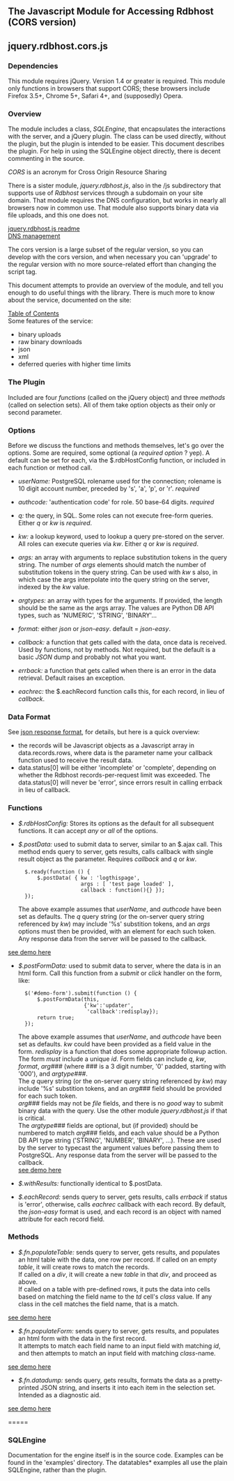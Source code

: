 ﻿
## The Javascript Module for Accessing Rdbhost (CORS version)
## jquery.rdbhost.cors.js ##

### Dependencies ###
This module requires jQuery.  Version 1.4 or greater is required. 
This module only functions in browsers that support CORS; these browsers include Firefox 3.5+, Chrome 5+, Safari 4+, and (supposedly) Opera.

### Overview ###
The module includes a class, *SQLEngine*, that encapsulates the interactions with the server, and a 
jQuery plugin.  The class can be used directly, without the plugin, but the plugin is intended to be easier. This document describes the plugin.  For help in using the SQLEngine object directly, there is decent commenting in the source.

*CORS* is an acronym for Cross Origin Resource Sharing  

There is a sister module, _jquery.rdbhost.js_, also in the /js subdirectory that supports use of *Rdbhost* services through a subdomain on your site domain.  That module requires the DNS configuration, but works in nearly all browsers now in common use.  That module also supports binary data via file uploads, and this one does not.  

[jquery.rdbhost.js readme](Readme.md)  
[DNS management](http://www.rdbhost.com/dns.html)

The cors version is a large subset of the regular version, so you can develop with the cors version, and when necessary you can 'upgrade' to the regular version with no more source-related effort than changing the script tag.

This document attempts to provide an overview of the module, and tell you enough to do useful things with the library.  There is much more to know about the service,
documented on the site:

[Table of Contents](http://www.rdbhost.com/contents.html)  
Some features of the service:

* binary uploads
* raw binary downloads
* json
* xml
* deferred queries with higher time limits


### The Plugin ###
Included are four _functions_ (called on the jQuery object) and three _methods_ (called on selection sets).  All of them take option objects as their only or second parameter. 

### Options ###
Before we discuss the functions and methods themselves, let's go over the options.  Some are required, some optional (a _required_ _option_ ? yep).  A default can be set for each, via the $.rdbHostConfig function, or included in each function or method call.

* *userName:* PostgreSQL rolename used for the connection; rolename is 10 digit account number, preceded by 's', 'a', 'p', or 'r'. *required*

* *authcode:* 'authentication code' for role.  50 base-64 digits. *required*

* *q:* the query, in SQL.  Some roles can not execute free-form queries. Either _q_ or _kw_ is *required*.

* *kw:* a lookup keyword, used to lookup a query pre-stored on the server. All roles can execute queries via _kw_.  Either _q_ or _kw_ is *required*.

* *args:* an array with arguments to replace substitution tokens in the query string.  The number of _args_ elements should match the number of substitution tokens in the query string.  Can be used with _kw_ s also, in which case the args interpolate into the query string on the server, indexed by the _kw_ value.

* *argtypes:* an array with types for the arguments. 
If provided, the length should be the same as the args array. The values are Python DB API types, such as 'NUMERIC', 'STRING', 'BINARY'...

* *format:* either _json_ or _json-easy_. default = _json-easy_. 

* *callback:* a function that gets called with the data, once data is received.  Used by functions, not by methods. 
Not required, but the default is a basic _*JSON*_ dump and probably not what you want.

* *errback:* a function that gets called when there is an error in the data retrieval.  Default raises an exception.

* *eachrec:* the $.eachRecord function calls this, for each record, in lieu of _callback_.

### Data Format ###

See [json response format](http://www.rdbhost.com/result-formats.html), for details, but here is a quick overview:

* the records will be Javascript objects as a Javascript array in data.records.rows, where data is the parameter
name your callback function used to receive the result data.
* data.status[0] will be either 'incomplete' or 'complete', depending
on whether the Rdbhost records-per-request limit was exceeded.  The data.status[0] will never be 'error', since errors result in calling errback in lieu of callback.

### Functions ###
* *$.rdbHostConfig:* Stores its options as the default for all subsequent functions. It can accept *any* or *all* of the options.

* *$.postData:* used to submit data to server, similar to an $.ajax call.  This method ends query to server, gets results, calls callback with single result object as the parameter.
Requires _callback_ and _q_ or _kw_.

        $.ready(function () { 
            $.postData( { kw : 'logthispage',
                          args : [ 'test page loaded' ],
                          callback : function(){} }); 
        }); 

    The above example assumes that _userName_, and _authcode_ have been set as defaults. 
The _q_ query string (or the on-server query string referenced by _kw_) may include '%s' substition tokens, and an _args_ options must then be provided, with an element for each such token. Any response data from the server will be passed to the callback.

  
[see demo here](http://www.paginaswww.com/rdb/examples/jq_rdbhost_cors_post.html)

* *$.postFormData:* used to submit data to server, where the data is in an html form. Call this function from a *submit* or *click* handler on the form, like:  

        $('#demo-form').submit(function () { 
            $.postFormData(this,
                           {'kw':'updater',
                            'callback':redisplay});
            return true;
        }); 
 
    The above example assumes that _userName_, and _authcode_ have been set as defaults. _kw_ could have been provided as a field value in the form.  _redisplay_ is a function that does some appropriate followup action.
The form *must* include a unique _id_.  Form fields can include _q_, _kw_, _format_, _arg###_ (where ### is a 3 digit number, '0' padded, starting with '000'), and _argtype###_.  
The _q_ query string (or the on-server query string referenced by _kw_) may include '%s' substition tokens, and an _arg###_ field should be provided for each such token.  
_arg###_ fields may not be *file* fields, and there is no _good_ way to submit binary data with the query.  Use the other module _jquery.rdbhost.js_ if that is critical.  
The _argtype###_ fields are optional, but (if provided) should be numbered to match _arg###_ fields, and each value should be a Python DB API type string ('STRING', 'NUMBER', 'BINARY', ...). These are used by the server to typecast the argument values before passing them to PostgreSQL.
Any response data from the server will be passed to the callback.  
[see demo here](http://www.paginaswww.com/rdb/examples/jq_rdbhost_cors_postbyform.html)

* *$.withResults:* functionally identical to $.postData.

* *$.eachRecord:* sends query to server, gets results, calls _errback_ if status is 'error', otherwise, calls _eachrec_ callback with each record.  By default, the _json-easy_ format is used, and each record is an object with named attribute for each record field.

### Methods ###

* *$.fn.populateTable:* sends query to server, gets results, and populates an html table with the data, one row per record. 
If called on an empty _table_, it will create rows to match the records.  
If called on a _div_, it will create a new _table_ in that _div_, and proceed as above.  
If called on a table with pre-defined rows, it puts the data into cells based on matching the field name to the _td_ cell's _class_ value. If any class in the cell matches the field name, that is a match.

[see demo here](http://www.paginaswww.com/rdb/examples/jq_rdbhost_cors_table.html)

* *$.fn.populateForm:* sends query to server, gets results, and populates an html form with the data in the first record.  
It attempts to match each field name to an input field with matching _id_, and then attempts to match an input field with matching _class_-name.

[see demo here](http://www.paginaswww.com/rdb/examples/jq_rdbhost_cors_formpop.html)

* *$.fn.datadump:* sends query, gets results, formats the data as a pretty-printed JSON string, and inserts it into each item in the selection set.  Intended as a diagnostic aid.

[see demo here](http://www.paginaswww.com/rdb/examples/jq_rdbhost_cors_dump.html)

=====

### SQLEngine ###
Documentation for the engine itself is in the source code.  Examples can be found in the 'examples' directory.  The datatables* examples all use the plain SQLEngine, rather than the plugin.
